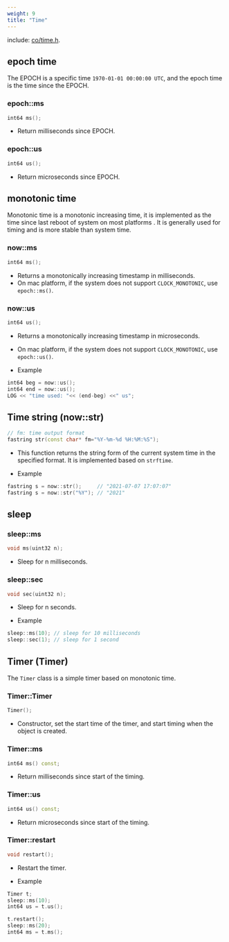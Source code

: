 ```yaml
---
weight: 9
title: "Time"
---
```


include: [co/time.h](https://github.com/idealvin/co/blob/master/include/co/time.h).


## epoch time


The EPOCH is a specific time `1970-01-01 00:00:00 UTC`, and the epoch time is the time since the EPOCH. 




### epoch::ms


```cpp
int64 ms();
```


- Return milliseconds since EPOCH.





### epoch::us


```cpp
int64 us();
```


- Return microseconds since EPOCH.





## monotonic time


Monotonic time is a monotonic increasing time, it is implemented as the time since last reboot of system on most platforms . It is generally used for timing and is more stable than system time. 




### now::ms


```cpp
int64 ms();
```


- Returns a monotonically increasing timestamp in milliseconds.
- On mac platform, if the system does not support `CLOCK_MONOTONIC`, use `epoch::ms()`.





### now::us


```cpp
int64 us();
```


- Returns a monotonically increasing timestamp in microseconds.
- On mac platform, if the system does not support `CLOCK_MONOTONIC`, use `epoch::us()`.



- Example



```cpp
int64 beg = now::us();
int64 end = now::us();
LOG << "time used: "<< (end-beg) <<" us";
```




## Time string (now::str)


```cpp
// fm: time output format
fastring str(const char* fm="%Y-%m-%d %H:%M:%S");
```


- This function returns the string form of the current system time in the specified format. It is implemented based on `strftime`.



- Example



```cpp
fastring s = now::str();     // "2021-07-07 17:07:07"
fastring s = now::str("%Y"); // "2021"
```




## sleep


### sleep::ms


```cpp
void ms(uint32 n);
```


- Sleep for n milliseconds.





### sleep::sec


```cpp
void sec(uint32 n);
```


- Sleep for n seconds.



- Example



```cpp
sleep::ms(10); // sleep for 10 milliseconds
sleep::sec(1); // sleep for 1 second
```




## Timer (Timer)


The `Timer` class is a simple timer based on monotonic time. 




### Timer::Timer


```cpp
Timer();
```


- Constructor, set the start time of the timer, and start timing when the object is created.





### Timer::ms


```cpp
int64 ms() const;
```


- Return milliseconds since start of the timing.





### Timer::us


```cpp
int64 us() const;
```


- Return microseconds since start of the timing.





### Timer::restart


```cpp
void restart();
```


- Restart the timer.



- Example



```cpp
Timer t;
sleep::ms(10);
int64 us = t.us();

t.restart();
sleep::ms(20);
int64 ms = t.ms();
```


